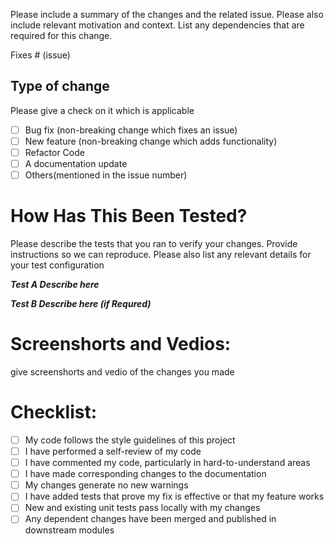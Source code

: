 Please include a summary of the changes and the related issue. Please also include relevant motivation and context. List any dependencies that are required for this change.


Fixes # (issue)


## Type of change

Please give a check on it which is applicable

- [ ] Bug fix (non-breaking change which fixes an issue)
- [ ] New feature (non-breaking change which adds functionality)
- [ ] Refactor Code
- [ ] A documentation update
- [ ] Others(mentioned in the issue number)

# How Has This Been Tested?

Please describe the tests that you ran to verify your changes. Provide instructions so we can reproduce. Please also list any relevant details for your test configuration

**_Test A Describe here_**

**_Test B Describe here (if Requred)_**

# Screenshorts and Vedios:

give screenshorts and vedio of the changes you made

# Checklist:

- [ ] My code follows the style guidelines of this project
- [ ] I have performed a self-review of my code
- [ ] I have commented my code, particularly in hard-to-understand areas
- [ ] I have made corresponding changes to the documentation
- [ ] My changes generate no new warnings
- [ ] I have added tests that prove my fix is effective or that my feature works
- [ ] New and existing unit tests pass locally with my changes
- [ ] Any dependent changes have been merged and published in downstream modules
